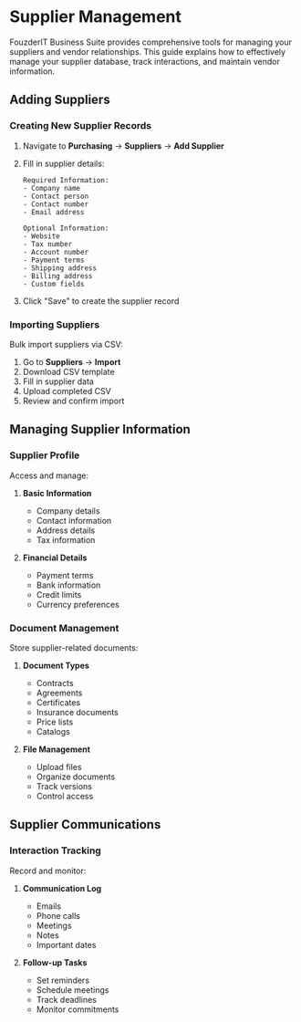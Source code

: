 # Supplier Management

FouzderIT Business Suite provides comprehensive tools for managing your suppliers and vendor relationships. This guide explains how to effectively manage your supplier database, track interactions, and maintain vendor information.

## Adding Suppliers

### Creating New Supplier Records

1.  Navigate to **Purchasing** → **Suppliers** → **Add Supplier**
2.  Fill in supplier details:

        Required Information:
        - Company name
        - Contact person
        - Contact number
        - Email address

        Optional Information:
        - Website
        - Tax number
        - Account number
        - Payment terms
        - Shipping address
        - Billing address
        - Custom fields

3.  Click "Save" to create the supplier record

### Importing Suppliers

Bulk import suppliers via CSV:

1.  Go to **Suppliers** → **Import**
2.  Download CSV template
3.  Fill in supplier data
4.  Upload completed CSV
5.  Review and confirm import

## Managing Supplier Information

### Supplier Profile

Access and manage:

1.  **Basic Information**

    - Company details
    - Contact information
    - Address details
    - Tax information

2.  **Financial Details**

    - Payment terms
    - Bank information
    - Credit limits
    - Currency preferences

### Document Management

Store supplier-related documents:

1.  **Document Types**

    - Contracts
    - Agreements
    - Certificates
    - Insurance documents
    - Price lists
    - Catalogs

2.  **File Management**

    - Upload files
    - Organize documents
    - Track versions
    - Control access

## Supplier Communications

### Interaction Tracking

Record and monitor:

1.  **Communication Log**

    - Emails
    - Phone calls
    - Meetings
    - Notes
    - Important dates

2.  **Follow-up Tasks**

    - Set reminders
    - Schedule meetings
    - Track deadlines
    - Monitor commitments
